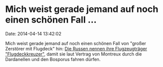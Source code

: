 Mich weist gerade jemand auf noch einen schönen Fall \...
=========================================================

Date: 2014-04-14 13:42:02

Mich weist gerade jemand auf noch einen schönen Fall von \"großer
Zerstörer mit Flugdeck\" hin: [Die Russen nennen ihre Flugzeugträger
\"Flugdeckkreuzer\"](http://de.wikipedia.org/wiki/Flugdeckkreuzer),
damit sie laut Vertrag von Montreux durch die Dardanellen und den
Bosporus fahren dürfen.
